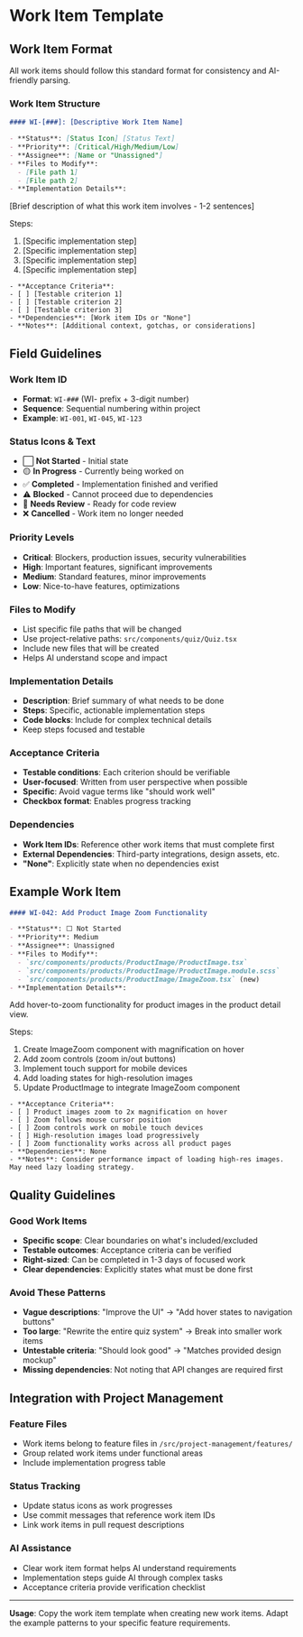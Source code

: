 # Work Item Template

## Work Item Format

All work items should follow this standard format for consistency and AI-friendly parsing.

### Work Item Structure

```markdown
#### WI-[###]: [Descriptive Work Item Name]

- **Status**: [Status Icon] [Status Text]
- **Priority**: [Critical/High/Medium/Low]
- **Assignee**: [Name or "Unassigned"]
- **Files to Modify**:
  - [File path 1]
  - [File path 2]
- **Implementation Details**:
```

[Brief description of what this work item involves - 1-2 sentences]

Steps:

1. [Specific implementation step]
2. [Specific implementation step]
3. [Specific implementation step]
4. [Specific implementation step]

```
- **Acceptance Criteria**:
- [ ] [Testable criterion 1]
- [ ] [Testable criterion 2]
- [ ] [Testable criterion 3]
- **Dependencies**: [Work item IDs or "None"]
- **Notes**: [Additional context, gotchas, or considerations]
```

## Field Guidelines

### Work Item ID

- **Format**: `WI-###` (WI- prefix + 3-digit number)
- **Sequence**: Sequential numbering within project
- **Example**: `WI-001`, `WI-045`, `WI-123`

### Status Icons & Text

- ⬜ **Not Started** - Initial state
- 🟡 **In Progress** - Currently being worked on
- ✅ **Completed** - Implementation finished and verified
- ⚠️ **Blocked** - Cannot proceed due to dependencies
- 🔄 **Needs Review** - Ready for code review
- ❌ **Cancelled** - Work item no longer needed

### Priority Levels

- **Critical**: Blockers, production issues, security vulnerabilities
- **High**: Important features, significant improvements
- **Medium**: Standard features, minor improvements
- **Low**: Nice-to-have features, optimizations

### Files to Modify

- List specific file paths that will be changed
- Use project-relative paths: `src/components/quiz/Quiz.tsx`
- Include new files that will be created
- Helps AI understand scope and impact

### Implementation Details

- **Description**: Brief summary of what needs to be done
- **Steps**: Specific, actionable implementation steps
- **Code blocks**: Include for complex technical details
- Keep steps focused and testable

### Acceptance Criteria

- **Testable conditions**: Each criterion should be verifiable
- **User-focused**: Written from user perspective when possible
- **Specific**: Avoid vague terms like "should work well"
- **Checkbox format**: Enables progress tracking

### Dependencies

- **Work Item IDs**: Reference other work items that must complete first
- **External Dependencies**: Third-party integrations, design assets, etc.
- **"None"**: Explicitly state when no dependencies exist

## Example Work Item

```markdown
#### WI-042: Add Product Image Zoom Functionality

- **Status**: ⬜ Not Started
- **Priority**: Medium
- **Assignee**: Unassigned
- **Files to Modify**:
  - `src/components/products/ProductImage/ProductImage.tsx`
  - `src/components/products/ProductImage/ProductImage.module.scss`
  - `src/components/products/ProductImage/ImageZoom.tsx` (new)
- **Implementation Details**:
```

Add hover-to-zoom functionality for product images in the product detail view.

Steps:

1. Create ImageZoom component with magnification on hover
2. Add zoom controls (zoom in/out buttons)
3. Implement touch support for mobile devices
4. Add loading states for high-resolution images
5. Update ProductImage to integrate ImageZoom component

```
- **Acceptance Criteria**:
- [ ] Product images zoom to 2x magnification on hover
- [ ] Zoom follows mouse cursor position
- [ ] Zoom controls work on mobile touch devices
- [ ] High-resolution images load progressively
- [ ] Zoom functionality works across all product pages
- **Dependencies**: None
- **Notes**: Consider performance impact of loading high-res images. May need lazy loading strategy.
```

## Quality Guidelines

### Good Work Items

- **Specific scope**: Clear boundaries on what's included/excluded
- **Testable outcomes**: Acceptance criteria can be verified
- **Right-sized**: Can be completed in 1-3 days of focused work
- **Clear dependencies**: Explicitly states what must be done first

### Avoid These Patterns

- **Vague descriptions**: "Improve the UI" → "Add hover states to navigation buttons"
- **Too large**: "Rewrite the entire quiz system" → Break into smaller work items
- **Untestable criteria**: "Should look good" → "Matches provided design mockup"
- **Missing dependencies**: Not noting that API changes are required first

## Integration with Project Management

### Feature Files

- Work items belong to feature files in `/src/project-management/features/`
- Group related work items under functional areas
- Include implementation progress table

### Status Tracking

- Update status icons as work progresses
- Use commit messages that reference work item IDs
- Link work items in pull request descriptions

### AI Assistance

- Clear work item format helps AI understand requirements
- Implementation steps guide AI through complex tasks
- Acceptance criteria provide verification checklist

---

**Usage**: Copy the work item template when creating new work items. Adapt the example patterns to your specific feature requirements.
